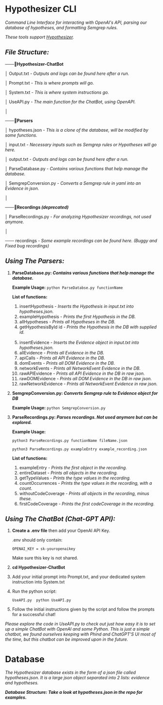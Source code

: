 # **Hypothesizer CLI**

_Command Line Interface for interacting with OpenAI's API, parsing our database of hypotheses, and formatting Semgrep rules._

_These tools support [Hypothesizer](https://github.com/Alaboudi1/Hypothesizer-Debugger)._

## **_File Structure:_**

───📁**Hypothesizer-ChatBot**

│ Output.txt - _Outputs and logs can be found here after a run._

│ Prompt.txt - _This is where prompts will go._

│ System.txt - _This is where system instructions go._

│ UseAPI.py - _The main function for the ChatBot, using OpenAPI._

│

───📁**Parsers**

│ hypotheses.json - _This is a clone of the database, will be modified by some functions._

│ input.txt - _Necessary inputs such as Semgrep rules or Hypotheses will go here._

│ output.txt - _Outputs and logs can be found here after a run._

│ ParseDatabase.py - _Contains various functions that help manage the database._

│ SemgrepConversion.py - _Converts a Semgrep rule in yaml into an Evidence in json._

│

───📁**Recordings _(deprecated)_**

│ ParseRecordings.py - _For analyzing Hypothesizer recordings, not used anymore._

│

─── recordings - _Some example recordings can be found here. (Buggy and Fixed bug recordings)_

## **_Using The Parsers:_**

1. **ParseDatabase.py: _Contains various functions that help manage the database._**

   **Example Usage:** `python ParseDatabse.py functionName`

   **List of functions:**

   1. insertHypothesis - _Inserts the Hypothesis in input.txt into hypotheses.json._
   2. exampleHypothesis - _Prints the first Hypothesis in the DB._
   3. allHypotheses - _Prints all Hypotheses in the DB._
   4. getHypothesisById id - _Prints the Hypothesis in the DB with supplied id._

    <br>

   5. insertEvidence - _Inserts the Evidence object in input.txt into hypotheses.json._
   6. allEvidence - _Prints all Evidence in the DB._
   7. apiCalls - _Prints all API Evidence in the DB._
   8. domEvents - _Prints all DOM Evidence in the DB._
   9. networkEvents - _Prints all NetworkEvent Evidence in the DB._
   10. rawAPIEvidence - _Prints all API Evidence in the DB in raw json._
   11. rawDOMEvidence - _Prints all DOM Evidence in the DB in raw json._
   12. rawNetworkEvidence - _Prints all NetworkEvent Evidence in raw json._

2. **SemgrepConversion.py: _Converts Semgrep rule to Evidence object for DB_**

   **Example Usage:** `python SemgrepConversion.py`

3. **ParseRecordings.py: _Parses recordings. Not used anymore but can be explored._**

   **Example Usage:**

   `python3 ParseRecordings.py functionName fileName.json`

   `python3 ParseRecordings.py exampleEntry example_recording.json`

   **List of functions:**

   1. exampleEntry - _Prints the first object in the recording._
   2. entireDataset - _Prints all objects in the recording._
   3. getTypeValues - _Prints the type values in the recording._
   4. countOccurrences - _Prints the type values in the recording, with a count._
   5. withoutCodeCoverage - _Prints all objects in the recording, minus these._
   6. firstCodeCoverage - _Prints the first codeCoverage in the recording._

## **_Using The ChatBot (Chat-GPT API):_**

1. **Create a .env file** then add your OpenAI API Key.

   .env should only contain:

   `OPENAI_KEY = sk-youropenaikey`

   Make sure this key is not shared.

2. **cd Hypothesizer-ChatBot**
3. Add your initial prompt into Prompt.txt, and your dedicated system instruction into System.txt
4. Run the python script:

   `UseAPI.py  python UseAPI.py`

5. Follow the initial instructions given by the script and follow the prompts for a successful chat!

_Please explore the code in UseAPI.py to check out just how easy it is to set up a simple ChatBot with OpenAI and some Python. This is just a simple chatbot, we found ourselves keeping with Phind and ChatGPT’S UI most of the time, but this chatbot can be improved upon in the future._

# **Database**

_The Hypothesizer database exists in the form of a json file called hypotheses.json. It is a large json object separated into 2 lists: evidence and hypotheses._

**_Database Structure: Take a look at hypotheses.json in the repo for examples._**
